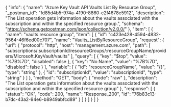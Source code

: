 {
  "info": {
    "name": "Azure Key Vault API Vaults List By Resource Group",
    "_postman_id": "fd85d4b5-974a-4190-8860-c2f4678e5912",
    "description": "The List operation gets information about the vaults associated with the subscription and within the specified resource group.",
    "schema": "https://schema.getpostman.com/json/collection/v2.0.0/"
  },
  "item": [
    {
      "name": "vaults resource group",
      "item": [
        {
          "id": "c423e428-4594-4832-9564-46f6ed00c707",
          "name": "Vaults_ListByResourceGroup",
          "request": {
            "url": {
              "protocol": "http",
              "host": "management.azure.com",
              "path": [
                "subscriptions/:subscriptionId/resourceGroups/:resourceGroupName/providers/Microsoft.KeyVault/vaults"
              ],
              "query": [
                {
                  "key": "$top",
                  "value": "%7B%7D",
                  "disabled": false
                },
                {
                  "key": "No Name",
                  "value": "%7B%7D",
                  "disabled": false
                }
              ],
              "variable": [
                {
                  "id": "resourceGroupName",
                  "value": "{}",
                  "type": "string"
                },
                {
                  "id": "subscriptionId",
                  "value": "subscriptionId",
                  "type": "string"
                }
              ]
            },
            "method": "GET",
            "body": {
              "mode": "raw"
            },
            "description": "The List operation gets information about the vaults associated with the subscription and within the specified resource group"
          },
          "response": [
            {
              "status": "OK",
              "code": 200,
              "name": "Response_200",
              "id": "76b83c13-b7dc-43a2-94e6-b8949abfcd89"
            }
          ]
        }
      ]
    }
  ]
}
